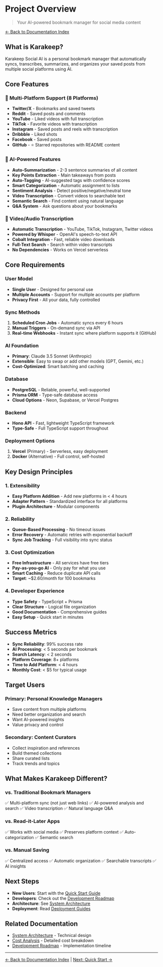 # Project Overview

> Your AI-powered bookmark manager for social media content

[← Back to Documentation Index](../README.md)

## What is Karakeep?

Karakeep Social AI is a personal bookmark manager that automatically syncs, transcribes, summarizes, and organizes your saved posts from multiple social platforms using AI.

## Core Features

### 📱 Multi-Platform Support (8 Platforms)

- **Twitter/X** - Bookmarks and saved tweets
- **Reddit** - Saved posts and comments
- **YouTube** - Liked videos with full transcription
- **TikTok** - Favorite videos with transcription
- **Instagram** - Saved posts and reels with transcription
- **Dribbble** - Liked shots
- **Facebook** - Saved posts
- **GitHub** - ⭐ Starred repositories with README content

### 🤖 AI-Powered Features

- **Auto-Summarization** - 2-3 sentence summaries of all content
- **Key Points Extraction** - Main takeaways from posts
- **Auto-Tagging** - AI-suggested tags with confidence scores
- **Smart Categorization** - Automatic assignment to lists
- **Sentiment Analysis** - Detect positive/negative/neutral tone
- **Video Transcription** - Convert videos to searchable text
- **Semantic Search** - Find content using natural language
- **Q&A System** - Ask questions about your bookmarks

### 🎥 Video/Audio Transcription

- **Automatic Transcription** - YouTube, TikTok, Instagram, Twitter videos
- **Powered by Whisper** - OpenAI's speech-to-text API
- **Cobalt Integration** - Fast, reliable video downloads
- **Full-Text Search** - Search within video transcripts
- **No Dependencies** - Works on Vercel serverless

## Core Requirements

### User Model
- **Single User** - Designed for personal use
- **Multiple Accounts** - Support for multiple accounts per platform
- **Privacy First** - All your data, fully controlled

### Sync Methods
1. **Scheduled Cron Jobs** - Automatic syncs every 6 hours
2. **Manual Triggers** - On-demand sync via API
3. **Real-time Webhooks** - Instant sync where platform supports it (GitHub)

### AI Foundation
- **Primary**: Claude 3.5 Sonnet (Anthropic)
- **Extensible**: Easy to swap or add other models (GPT, Gemini, etc.)
- **Cost-Optimized**: Smart batching and caching

### Database
- **PostgreSQL** - Reliable, powerful, well-supported
- **Prisma ORM** - Type-safe database access
- **Cloud Options** - Neon, Supabase, or Vercel Postgres

### Backend
- **Hono API** - Fast, lightweight TypeScript framework
- **Type-Safe** - Full TypeScript support throughout

### Deployment Options
1. **Vercel** (Primary) - Serverless, easy deployment
2. **Docker** (Alternative) - Full control, self-hosted

## Key Design Principles

### 1. Extensibility
- **Easy Platform Addition** - Add new platforms in < 4 hours
- **Adapter Pattern** - Standardized interface for all platforms
- **Plugin Architecture** - Modular components

### 2. Reliability
- **Queue-Based Processing** - No timeout issues
- **Error Recovery** - Automatic retries with exponential backoff
- **Sync Job Tracking** - Full visibility into sync status

### 3. Cost Optimization
- **Free Infrastructure** - All services have free tiers
- **Pay-as-you-go AI** - Only pay for what you use
- **Smart Caching** - Reduce duplicate API calls
- **Target**: ~$2.60/month for 100 bookmarks

### 4. Developer Experience
- **Type Safety** - TypeScript + Prisma
- **Clear Structure** - Logical file organization
- **Good Documentation** - Comprehensive guides
- **Easy Setup** - Quick start in minutes

## Success Metrics

- **Sync Reliability**: 99% success rate
- **AI Processing**: < 5 seconds per bookmark
- **Search Latency**: < 2 seconds
- **Platform Coverage**: 8+ platforms
- **Time to Add Platform**: < 4 hours
- **Monthly Cost**: < $5 for typical usage

## Target Users

### Primary: Personal Knowledge Managers
- Save content from multiple platforms
- Need better organization and search
- Want AI-powered insights
- Value privacy and control

### Secondary: Content Curators
- Collect inspiration and references
- Build themed collections
- Share curated lists
- Track trends and topics

## What Makes Karakeep Different?

### vs. Traditional Bookmark Managers
✅ Multi-platform sync (not just web links)
✅ AI-powered analysis and search
✅ Video transcription
✅ Natural language Q&A

### vs. Read-it-Later Apps
✅ Works with social media
✅ Preserves platform context
✅ Auto-categorization
✅ Semantic search

### vs. Manual Saving
✅ Centralized access
✅ Automatic organization
✅ Searchable transcripts
✅ AI insights

## Next Steps

- **New Users**: Start with the [Quick Start Guide](./quick-start.md)
- **Developers**: Check out the [Development Roadmap](./roadmap.md)
- **Architecture**: See [System Architecture](../architecture/system-design.md)
- **Deployment**: Read [Deployment Guides](../deployment/vercel.md)

## Related Documentation

- [System Architecture](../architecture/system-design.md) - Technical design
- [Cost Analysis](./cost-analysis.md) - Detailed cost breakdown
- [Development Roadmap](./roadmap.md) - Implementation timeline

---

[← Back to Documentation Index](../README.md) | [Next: Quick Start →](./quick-start.md)
